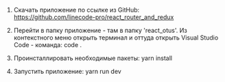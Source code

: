 1) Скачать приложение по ссылке из GitHub:
https://github.com/linecode-pro/react_router_and_redux

2) Перейти в папку приложение - там в папку 'react_otus'.
Из контекстного меню открыть терминал и оттуда открыть Visual Studio Code - команда: code .

3) Проинсталлировать необходимые пакеты:
yarn install

4) Запустить приложение:
yarn run dev

